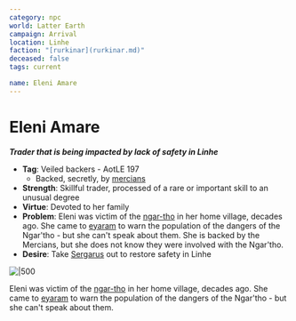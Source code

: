 ```yaml
---
category: npc
world: Latter Earth
campaign: Arrival
location: Linhe
faction: "[rurkinar](rurkinar.md)"
deceased: false
tags: current

name: Eleni Amare
---
```

# Eleni Amare
***Trader that is being impacted by lack of safety in Linhe*** 

- **Tag**: Veiled backers - AotLE 197
	- Backed, secretly, by [mercians](../factions/mercians.md)
 - **Strength**: Skillful trader, processed of a rare or important skill to an unusual degree
 - **Virtue**: Devoted to her family
 - **Problem**: Eleni was victim of the [ngar-tho](../../_gm/statblocks/ngar-tho.md) in her home village, decades ago. She came to [eyaram](../locations/eyaram.md) to warn the population of the dangers of the Ngar'tho - but she can't speak about them. She is backed by the Mercians, but she does not know they were involved with the Ngar'tho.
 - **Desire**: Take [Sergarus](arrival/npcs/Sergarus.md) out to restore safety in Linhe

![|500](https://i.imgur.com/CTmyplL.png)

Eleni was victim of the [ngar-tho](../../_gm/statblocks/ngar-tho.md) in her home village, decades ago. She came to [eyaram](../locations/eyaram.md) to warn the population of the dangers of the Ngar'tho - but she can't speak about them.